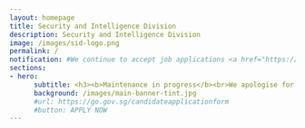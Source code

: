 ```yaml
---
layout: homepage
title: Security and Intelligence Division
description: Security and Intelligence Division
image: /images/sid-logo.png
permalink: /
notification: #We continue to accept job applications <a href="https://go.gov.sg/candidateapplicationform" target="_blank">here</a>.
sections:
- hero:
      subtitle: <h3><b>Maintenance in progress</b><br>We apologise for the inconvenience caused.<br><br>We continue to accept job applications<a href="https://go.gov.sg/candidateapplicationform" target="_blank">here</a>.</h3><br>
      background: /images/main-banner-tint.jpg
      #url: https://go.gov.sg/candidateapplicationform
      #button: APPLY NOW
---
```

